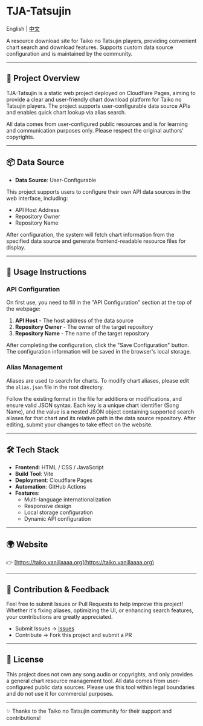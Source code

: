 # TJA-Tatsujin

English | [中文](../README.md)

A resource download site for Taiko no Tatsujin players, providing convenient chart search and download features. Supports custom data source configuration and is maintained by the community.

---

## 🚀 Project Overview

TJA-Tatsujin is a static web project deployed on Cloudflare Pages, aiming to provide a clear and user-friendly chart download platform for Taiko no Tatsujin players. The project supports user-configurable data source APIs and enables quick chart lookup via alias search.

All data comes from user-configured public resources and is for learning and communication purposes only. Please respect the original authors' copyrights.

---

## 📦 Data Source

- **Data Source**: User-Configurable

This project supports users to configure their own API data sources in the web interface, including:

- API Host Address
- Repository Owner
- Repository Name

After configuration, the system will fetch chart information from the specified data source and generate frontend-readable resource files for display.

---

## 🔧 Usage Instructions

### API Configuration

On first use, you need to fill in the "API Configuration" section at the top of the webpage:

1. **API Host** - The host address of the data source
2. **Repository Owner** - The owner of the target repository
3. **Repository Name** - The name of the target repository

After completing the configuration, click the "Save Configuration" button. The configuration information will be saved in the browser's local storage.

### Alias Management

Aliases are used to search for charts. To modify chart aliases, please edit the `alias.json` file in the root directory.

Follow the existing format in the file for additions or modifications, and ensure valid JSON syntax. Each key is a unique chart identifier (Song Name), and the value is a nested JSON object containing supported search aliases for that chart and its relative path in the data source repository. After editing, submit your changes to take effect on the website.

---

## 🛠️ Tech Stack

- **Frontend**: HTML / CSS / JavaScript
- **Build Tool**: Vite
- **Deployment**: Cloudflare Pages
- **Automation**: GitHub Actions
- **Features**:
  - Multi-language internationalization
  - Responsive design
  - Local storage configuration
  - Dynamic API configuration

---

## 🌍 Website

👉 [https://taiko.vanillaaaa.org](https://taiko.vanillaaaa.org)

---

## 🤝 Contribution & Feedback

Feel free to submit Issues or Pull Requests to help improve this project!
Whether it's fixing aliases, optimizing the UI, or enhancing search features, your contributions are greatly appreciated.

- Submit Issues → [Issues](https://github.com/KirisameVanilla/TJA-Tatsujin/issues)
- Contribute → Fork this project and submit a PR

---

## 📄 License

This project does not own any song audio or copyrights, and only provides a general chart resource management tool.
All data comes from user-configured public data sources.
Please use this tool within legal boundaries and do not use it for commercial purposes.

---

✨ Thanks to the Taiko no Tatsujin community for their support and contributions!
